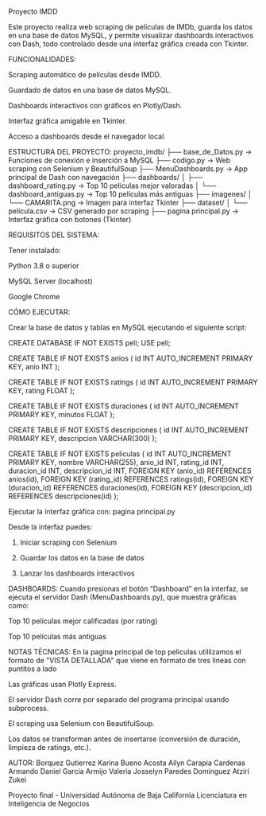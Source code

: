 Proyecto IMDD

Este proyecto realiza web scraping de películas de IMDb, guarda los datos en una base de datos MySQL, y permite visualizar dashboards interactivos con Dash, todo controlado desde una interfaz gráfica creada con Tkinter.

FUNCIONALIDADES:

Scraping automático de películas desde IMDD.

Guardado de datos en una base de datos MySQL.

Dashboards interactivos con gráficos en Plotly/Dash.

Interfaz gráfica amigable en Tkinter.

Acceso a dashboards desde el navegador local.

ESTRUCTURA DEL PROYECTO:
proyecto_imdb/
├── base_de_Datos.py → Funciones de conexión e inserción a MySQL
├── codigo.py → Web scraping con Selenium y BeautifulSoup
├── MenuDashboards.py → App principal de Dash con navegación
├── dashboards/
│ ├── dashboard_rating.py → Top 10 películas mejor valoradas
│ └── dashboard_antiguas.py → Top 10 películas más antiguas
├── imagenes/
│ └── CAMARITA.png → Imagen para interfaz Tkinter
├── dataset/
│ └── pelicula.csv → CSV generado por scraping
├── pagina principal.py → Interfaz gráfica con botones (Tkinter)

REQUISITOS DEL SISTEMA:

Tener instalado:

Python 3.8 o superior

MySQL Server (localhost)

Google Chrome


CÓMO EJECUTAR:

Crear la base de datos y tablas en MySQL ejecutando el siguiente script:

CREATE DATABASE IF NOT EXISTS peli;
USE peli;

CREATE TABLE IF NOT EXISTS anios (
id INT AUTO_INCREMENT PRIMARY KEY,
anio INT 
);

CREATE TABLE IF NOT EXISTS ratings (
id INT AUTO_INCREMENT PRIMARY KEY,
rating FLOAT
);

CREATE TABLE IF NOT EXISTS duraciones (
id INT AUTO_INCREMENT PRIMARY KEY,
minutos FLOAT
);

CREATE TABLE IF NOT EXISTS descripciones (
id INT AUTO_INCREMENT PRIMARY KEY,
descripcion VARCHAR(300)
);

CREATE TABLE IF NOT EXISTS peliculas (
id INT AUTO_INCREMENT PRIMARY KEY,
nombre VARCHAR(255),
anio_id INT,
rating_id INT,
duracion_id INT,
descripcion_id INT,
FOREIGN KEY (anio_id) REFERENCES anios(id),
FOREIGN KEY (rating_id) REFERENCES ratings(id),
FOREIGN KEY (duracion_id) REFERENCES duraciones(id),
FOREIGN KEY (descripcion_id) REFERENCES descripciones(id)
);

Ejecutar la interfaz gráfica con:
pagina principal.py

Desde la interfaz puedes:

1. Iniciar scraping con Selenium

2. Guardar los datos en la base de datos

3. Lanzar los dashboards interactivos

DASHBOARDS:
Cuando presionas el botón “Dashboard” en la interfaz, se ejecuta el servidor Dash (MenuDashboards.py), que muestra gráficas como:

Top 10 películas mejor calificadas (por rating)

Top 10 películas más antiguas

NOTAS TÉCNICAS:
En la pagina principal de top peliculas utillizamos el formato de "VISTA DETALLADA" que viene en formato de tres lineas con puntitos a lado

Las gráficas usan Plotly Express.

El servidor Dash corre por separado del programa principal usando subprocess.

El scraping usa Selenium con BeautifulSoup.

Los datos se transforman antes de insertarse (conversión de duración, limpieza de ratings, etc.).

AUTOR:
Borquez Gutierrez Karina
Bueno Acosta Ailyn
Carapia Cardenas Armando Daniel
Garcia Armijo Valeria Josselyn
Paredes Dominguez Atziri Zukei

Proyecto final - Universidad Autónoma de Baja California
Licenciatura en Inteligencia de Negocios


